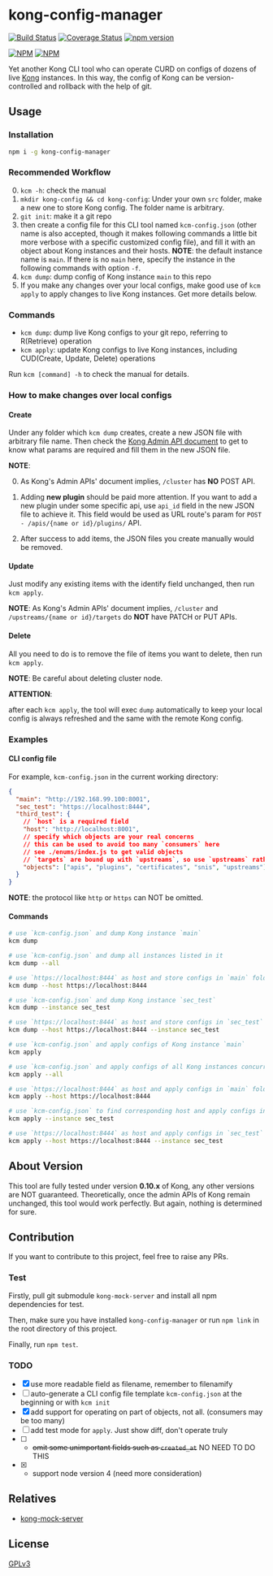# kong-config-manager

[![Build Status](https://travis-ci.org/Maples7/kong-config-manager.svg?branch=master)](https://travis-ci.org/Maples7/kong-config-manager)
[![Coverage Status](https://coveralls.io/repos/github/Maples7/kong-config-manager/badge.svg)](https://coveralls.io/github/Maples7/kong-config-manager)
[![npm version](https://badge.fury.io/js/kong-config-manager.svg)](https://badge.fury.io/js/kong-config-manager)           

[![NPM](https://nodei.co/npm/kong-config-manager.png?downloads=true&downloadRank=true&stars=true)](https://nodei.co/npm/kong-config-manager/)
[![NPM](https://nodei.co/npm-dl/kong-config-manager.png?months=6&height=3)](https://nodei.co/npm/kong-config-manager/)

Yet another Kong CLI tool who can operate CURD on configs of dozens of live [Kong](https://getkong.org/) instances. In this way, the config of Kong can be version-controlled and rollback with the help of git.

## Usage

### Installation

```sh
npm i -g kong-config-manager
```

### Recommended Workflow

0. `kcm -h`: check the manual
1. `mkdir kong-config && cd kong-config`: Under your own `src` folder, make a new one to store Kong config. The folder name is arbitrary.
2. `git init`: make it a git repo
3. then create a config file for this CLI tool named `kcm-config.json` (other name is also accepted, though it makes following commands a little bit more verbose with a specific customized config file), and fill it with an object about Kong instances and their hosts. **NOTE**: the default instance name is `main`. If there is no `main` here, specify the instance in the following commands with option `-f`.
4. `kcm dump`: dump config of Kong instance `main` to this repo
5. If you make any changes over your local configs, make good use of `kcm apply` to apply changes to live Kong instances. Get more details below.

### Commands

- `kcm dump`: dump live Kong configs to your git repo, referring to R(Retrieve) operation
- `kcm apply`: update Kong configs to live Kong instances, including CUD(Create, Update, Delete) operations

Run `kcm [command] -h` to check the manual for details.

### How to make changes over local configs

#### Create

Under any folder which `kcm dump` creates, create a new JSON file with arbitrary file name. Then check the [Kong Admin API document](https://getkong.org/docs/0.10.x/admin-api/) to get to know what params are required and fill them in the new JSON file.

**NOTE**:

0. As Kong's Admin APIs' document implies, `/cluster` has **NO** POST API.

1. Adding **new plugin** should be paid more attention. If you want to add a new plugin under some specific api, use `api_id` field in the new JSON file to achieve it. This field would be used as URL route's param for `POST - /apis/{name or id}/plugins/` API.

2. After success to add items, the JSON files you create manually would be removed.

#### Update

Just modify any existing items with the identify field unchanged, then run `kcm apply`.

**NOTE**: As Kong's Admin APIs' document implies, `/cluster` and `/upstreams/{name or id}/targets` do **NOT** have PATCH or PUT APIs.

#### Delete

All you need to do is to remove the file of items you want to delete, then run `kcm apply`.

**NOTE**: Be careful about deleting cluster node.

**ATTENTION**:

after each `kcm apply`, the tool will exec `dump` automatically to keep your local config is always refreshed and the same with the remote Kong config.

### Examples

#### CLI config file

For example, `kcm-config.json` in the current working directory:

```json
{
  "main": "http://192.168.99.100:8001",
  "sec_test": "https://localhost:8444",
  "third_test": {
    // `host` is a required field
    "host": "http://localhost:8001",
    // specify which objects are your real concerns
    // this can be used to avoid too many `consumers` here
    // see ./enums/index.js to get valid objects
    // `targets` are bound up with `upstreams`, so use `upstreams` rather than `targets`
    "objects": ["apis", "plugins", "certificates", "snis", "upstreams"]
  }
}
```

**NOTE**: the protocol like `http` or `https` can NOT be omitted.

#### Commands
```sh
# use `kcm-config.json` and dump Kong instance `main` 
kcm dump

# use `kcm-config.json` and dump all instances listed in it
kcm dump --all

# use `https://localhost:8444` as host and store configs in `main` folder
kcm dump --host https://localhost:8444

# use `kcm-config.json` and dump Kong instance `sec_test` 
kcm dump --instance sec_test

# use `https://localhost:8444` as host and store configs in `sec_test` folder
kcm dump --host https://localhost:8444 --instance sec_test

# use `kcm-config.json` and apply configs of Kong instance `main` 
kcm apply

# use `kcm-config.json` and apply configs of all Kong instances concurrently
kcm apply --all

# use `https://localhost:8444` as host and apply configs in `main` folder
kcm apply --host https://localhost:8444

# use `kcm-config.json` to find corresponding host and apply configs in `sec_test` folder
kcm apply --instance sec_test

# use `https://localhost:8444` as host and apply configs in `sec_test` folder
kcm apply --host https://localhost:8444 --instance sec_test
```

## About Version

This tool are fully tested under version **0.10.x** of Kong, any other versions are NOT guaranteed. Theoretically, once the admin APIs of Kong remain unchanged, this tool would work perfectly. But again, nothing is determined for sure.

## Contribution

If you want to contribute to this project, feel free to raise any PRs.

### Test

Firstly, pull git submodule `kong-mock-server` and install all npm dependencies for test. 

Then, make sure you have installed `kong-config-manager` or run `npm link` in the root directory of this project.

Finally, run `npm test`.

### TODO

- [x] use more readable field as filename, remember to filenamify
- [ ] auto-generate a CLI config file template `kcm-config.json` at the beginning or with `kcm init`
- [x] add support for operating on part of objects, not all. (consumers may be too many)
- [ ] add test mode for `apply`. Just show diff, don't operate truly
- [ ] * ~~omit some unimportant fields such as `created_at`~~ NO NEED TO DO THIS
- [x] * support node version 4 (need more consideration)

## Relatives

- [kong-mock-server](https://github.com/Maples7/kong-mock-server)

## License
[GPLv3](LICENSE)

